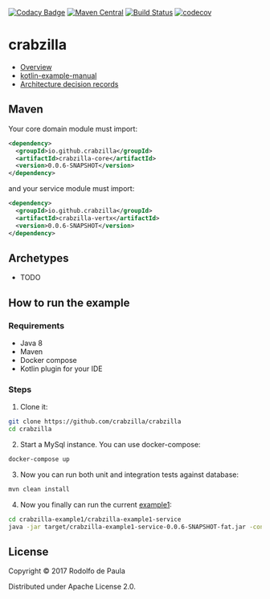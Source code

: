 [![Codacy Badge](https://api.codacy.com/project/badge/Grade/1bf7f26aa9614216a368dc461ef05848)](https://www.codacy.com/app/rodolfodpk/crabzilla?utm_source=github.com&utm_medium=referral&utm_content=crabzilla/crabzilla&utm_campaign=badger)
[![Maven Central](https://maven-badges.herokuapp.com/maven-central/io.github.crabzilla/crabzilla/badge.svg)](http://search.maven.org/#artifactdetails%7Cio.github.crabzilla%7Ccrabzilla%7C0.0.5%7C)
[![Build Status](https://travis-ci.org/crabzilla/crabzilla.svg?branch=master)](https://travis-ci.org/crabzilla/crabzilla)
[![codecov](https://codecov.io/gh/crabzilla/crabzilla/branch/master/graph/badge.svg)](https://codecov.io/gh/crabzilla/crabzilla)

# crabzilla

* [Overview](https://crabzilla.github.io/crabzilla/docs/overview.html)
* [kotlin-example-manual](https://crabzilla.github.io/crabzilla/docs/kotlin-example-manual.html)
* [Architecture decision records](https://github.com/crabzilla/crabzilla/tree/master/doc/architecture/decisions)

## Maven

Your core domain module must import:

```xml
<dependency>
  <groupId>io.github.crabzilla</groupId>
  <artifactId>crabzilla-core</artifactId>
  <version>0.0.6-SNAPSHOT</version>
</dependency>
```

and your service module must import:

```xml
<dependency>
  <groupId>io.github.crabzilla</groupId>
  <artifactId>crabzilla-vertx</artifactId>
  <version>0.0.6-SNAPSHOT</version>
</dependency>
```

## Archetypes

* TODO

## How to run the example

### Requirements

* Java 8
* Maven
* Docker compose
* Kotlin plugin for your IDE

### Steps

1. Clone it:

```bash
git clone https://github.com/crabzilla/crabzilla
cd crabzilla
```

2. Start a MySql instance. You can use docker-compose:

```bash
docker-compose up
```

3. Now you can run both unit and integration tests against database:

```bash
mvn clean install
```

4. Now you finally can run the current [example1](crabzilla-example1/crabzilla-example1-service/src/main/java/io/github/crabzilla/example1/Example1Launcher.kt):

```bash
cd crabzilla-example1/crabzilla-example1-service
java -jar target/crabzilla-example1-service-0.0.6-SNAPSHOT-fat.jar -conf target/classes/conf/config.properties

```
 
## License

Copyright © 2017 Rodolfo de Paula

Distributed under Apache License 2.0.